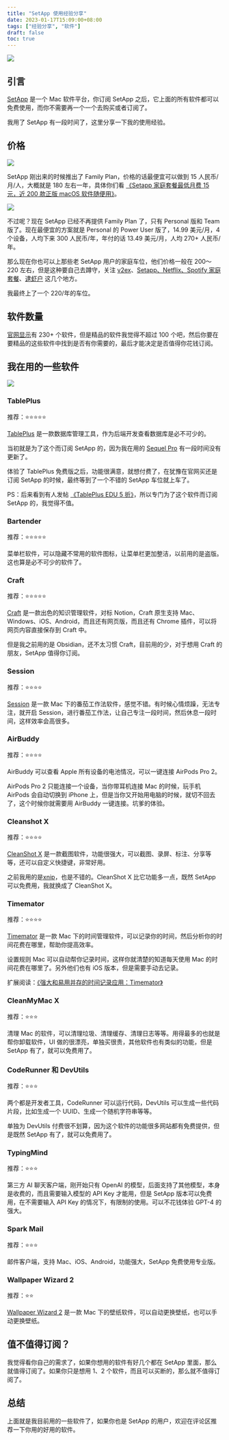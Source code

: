 ```yaml
---
title: "SetApp 使用经验分享"
date: 2023-01-17T15:09:00+08:00
tags: ["经验分享", "软件"]
draft: false
toc: true
---
```


![](https://img.forecho.com/jabXo4.png)

## 引言

[SetApp](https://setapp.sjv.io/g1EDB0) 是一个 Mac 软件平台，你订阅 SetApp 之后，它上面的所有软件都可以免费使用，而你不需要再一个一个去购买或者订阅了。

我用了 SetApp 有一段时间了，这里分享一下我的使用经验。

<!--more-->

## 价格

![](https://img.forecho.com/C6CwzS.jpg)

SetApp 刚出来的时候推出了 Family Plan，价格的话最便宜可以做到 15 人民币/月/人，大概就是 180 左右一年，具体你们看 [《Setapp 家庭套餐最低月费 15 元，近 200 款正版 macOS 软件随便用》](https://www.appinn.com/setapp-family-plan/)。

![](https://img.forecho.com/7zOHPV.png)

不过呢？现在 SetApp 已经不再提供 Family Plan 了，只有 Personal 版和 Team 版了。现在最便宜的方案就是 Personal 的 Power User 版了，14.99 美元/月，4 个设备，人均下来 300 人民币/年，年付的话 13.49 美元/月，人均 270+ 人民币/年。

那么现在你也可以上那些老 SetApp 用户的家庭车位，他们价格一般在 200～220 左右，但是这种要自己去蹲守，关注 [v2ex](https://www.v2ex.com/?tab=deals)、[Setapp、Netflix、Spotify 家庭套餐](https://t.me/joinchat/AacydhT79JJBmDj68rCC9w)、[逮虾户](https://t.me/kaiche_tg) 这几个地方。

我最终上了一个 220/年的车位。

## 软件数量

[官网显示](https://setapp.sjv.io/g1EDB0)有 230+ 个软件，但是精品的软件我觉得不超过 100 个吧，然后你要在要精品的这些软件中找到是否有你需要的，最后才能决定是否值得你花钱订阅。

## 我在用的一些软件

![](https://img.forecho.com/cO2V78.png)


### TablePlus

推荐：⭐⭐⭐⭐⭐

[TablePlus](https://tableplus.com/) 是一款数据库管理工具，作为后端开发查看数据库是必不可少的。

当初就是为了这个而订阅 SetApp 的，因为我在用的 [Sequel Pro](https://sequelpro.com/) 有一段时间没有更新了。

体验了 TablePlus 免费版之后，功能很满意，就想付费了，在犹豫在官网买还是订阅 SetApp 的时候，最终等到了一个不错的 SetApp 车位就上车了。

PS：后来看到有人发帖 [《TablePlus EDU 5 折》](https://www.v2ex.com/t/903177)，所以专门为了这个软件而订阅 SetApp 的，我觉得不值。

### Bartender

推荐：⭐⭐⭐⭐⭐

菜单栏软件，可以隐藏不常用的软件图标，让菜单栏更加整洁，以前用的是盗版。这也算是必不可少的软件了。

### Craft

推荐：⭐⭐⭐⭐⭐

[Craft](https://www.craft.do/) 是一款出色的知识管理软件，对标 Notion，Craft 原生支持 Mac、Windows、iOS、Android，而且还有网页版，而且还有 Chrome 插件，可以将网页内容直接保存到 Craft 中。

但是我之前用的是 Obsidian，还不太习惯 Craft，目前用的少，对于想用 Craft 的朋友，SetApp 值得你订阅。

### Session

推荐：⭐⭐⭐⭐

[Session](https://www.stayinsession.com/) 是一款 Mac 下的番茄工作法软件，感觉不错。有时候心情烦躁，无法专注，就开启 Session，进行番茄工作法，让自己专注一段时间，然后休息一段时间，这样效率会高很多。

### AirBuddy

推荐：⭐⭐⭐⭐

AirBuddy 可以查看 Apple 所有设备的电池情况，可以一键连接 AirPods Pro 2。

AirPods Pro 2 只能连接一个设备，当你带耳机连接 Mac 的时候，玩手机 AirPods 会自动切换到 iPhone 上，但是当你又开始用电脑的时候，就切不回去了，这个时候你就需要用 AirBuddy 一键连接。坑爹的体验。

### Cleanshot X

推荐：⭐⭐⭐⭐

[CleanShot X](https://cleanshot.com/) 是一款截图软件，功能很强大，可以截图、录屏、标注、分享等等，还可以自定义快捷键，非常好用。

之前我用的是[xnip](https://zh.xnipapp.com/)，也是不错的。CleanShot X 比它功能多一点，既然 SetApp 可以免费用，我就换成了 CleanShot X。

### Timemator

推荐：⭐⭐⭐⭐

[Timemator](https://timemator.com/) 是一款 Mac 下的时间管理软件，可以记录你的时间，然后分析你的时间花费在哪里，帮助你提高效率。

设置规则 Mac 可以自动帮你记录时间，这样你就清楚的知道每天使用 Mac 的时间花费在哪里了。另外他们也有 iOS 版本，但是需要手动去记录。

扩展阅读：[《强大和易用并存的时间记录应用：Timemator》](https://sspai.com/prime/story/vol01-timemator)


### CleanMyMac X 

推荐：⭐⭐⭐

清理 Mac 的软件，可以清理垃圾、清理缓存、清理日志等等。用得最多的也就是帮你卸载软件，UI 做的很漂亮，单独买很贵，其他软件也有类似的功能，但是 SetApp 有了，就可以免费用了。


### CodeRunner 和 DevUtils

推荐：⭐⭐⭐

两个都是开发者工具，CodeRunner 可以运行代码，DevUtils 可以生成一些代码片段，比如生成一个 UUID、生成一个随机字符串等等。

单独为 DevUtils 付费很不划算，因为这个软件的功能很多网站都有免费提供，但是既然 SetApp 有了，就可以免费用了。


### TypingMind

推荐：⭐⭐⭐

第三方 AI 聊天客户端，刚开始只有 OpenAI 的模型，后面支持了其他模型，本身是收费的，而且需要输入模型的 API Key 才能用，但是 SetApp 版本可以免费用，在不需要输入 API Key 的情况下，有限制的使用。可以不花钱体验 GPT-4 的强大。

### Spark Mail

推荐：⭐⭐⭐

邮件客户端，支持 Mac、iOS、Android，功能强大，SetApp 免费使用专业版。

### Wallpaper Wizard 2

推荐：⭐⭐

[Wallpaper Wizard 2](https://wallwiz.com/) 是一款 Mac 下的壁纸软件，可以自动更换壁纸，也可以手动更换壁纸。

## 值不值得订阅？

我觉得看你自己的需求了，如果你想用的软件有好几个都在 SetApp 里面，那么就值得订阅了。如果你只是想用 1、2 个软件，而且可以买断的，那么就不值得订阅了。


## 总结

上面就是我目前用的一些软件了，如果你也是 SetApp 的用户，欢迎在评论区推荐一下你用的好用的软件。
